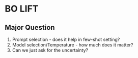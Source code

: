 # BO LIFT

## Major Question

1. Prompt selection - does it help in few-shot setting?
2. Model selection/Temperature - how much does it matter?
3. Can we just ask for the uncertainty?

